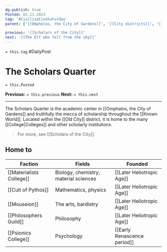 ```yaml
---
dg-publish: true
Posted: 02.11.2023
tag: '#CivilizationSaturday'
parent: ['[[Omphalos, the City of Gardens]]', '[[City districts]]', '[[Old City]]']

previous: '[[Scholars of the City]]'
next: '[[The Elf who fell from the sky]]'
---
```

`= this.tag` #DailyPost
# The Scholars Quarter
`= this.Posted`

**Previous:** `= this.previous`
**Next:** `= this.next`

---

The Scholars Quarter is the academic center in [[Omphalos, the City of Gardens]] and truthfully the mecca of scholarship throughout the [[Known World]]. Located within the [[Old City]] district, it is home to the many [[College|Colleges]] and other scholarly institutions.

> For more, see [[Scholars of the City]].

## Home to
| Faction                  | Fields                                | Founded                     |
| ------------------------ | ------------------------------------- | --------------------------- |
| [[Materialists College]] | Biology, chemistry, material sciences | [[Later Heliotropic Age]]   |
| [[Cult of Pythos]]       | Mathematics, physics                  | [[Later Heliotropic Age]]   |
| [[Mouseion]]             | The arts, bardistry                   | [[Later Heliotropic Age]]   |
| [[Philosophers Guild]]   | Philosophy                            | [[Later Heliotropic Age]]   |
| [[Psionics College]]     | Psychology                            | [[Early Renascence period]] |
